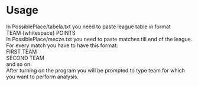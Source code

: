 # Usage

In PossiblePlace/tabela.txt you need to paste league table in format  
TEAM {whitespace} POINTS  
In PossiblePlace/mecze.txt you need to paste matches till end of the league. For every match you have to have this format:  
FIRST TEAM  
SECOND TEAM  
and so on.  
After turning on the program you will be prompted to type team for which you want to perform analysis.
